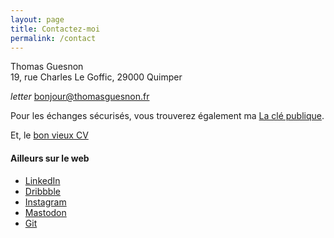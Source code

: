 ```yaml
---
layout: page
title: Contactez-moi
permalink: /contact
---
```


Thomas Guesnon<br/>
19, rue Charles Le Goffic, 29000 Quimper

<i class="ico ico-medium">letter</i>&nbsp;[bonjour@thomasguesnon.fr](mailto:bonjour@thomasguesnon.fr)

Pour les échanges sécurisés, vous trouverez également ma [La clé publique](https://platform.thomasguesnon.net/gpg/thomasguesnon.asc).

Et, le [bon vieux CV](https://www.thomasguesnon.fr/assets/files/cv-thomasguesnon-202204.pdf)

#### Ailleurs sur le web ####

- [LinkedIn](https://www.linkedin.com/in/thomas-guesnon/)
- [Dribbble](https://dribbble.com/patjennings)
- [Instagram](https://www.instagram.com/thomas.guesnon/)
- [Mastodon](https://mastodon.social/@patjennings)
- [Git](https://framagit.org/patjennings)


